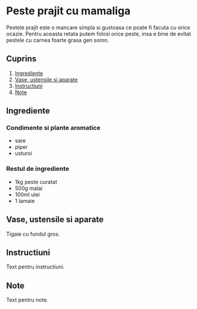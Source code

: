# Peste prajit cu mamaliga

Pestele prajit este o mancare simpla si gustoasa ce poate fi facuta cu orice ocazie.
Pentru aceasta retata putem folosi orice peste, insa e bine de evitat pestele cu carnea foarte grasa gen somn.

## Cuprins

1. [Ingrediente](#ingrediente)
2. [Vase, ustensile si aparate](#vase-ustensile-aparate)
3. [Instructiuni](#instructiuni)
4. [Note](#note)

<a id="ingrediente"></a>

## Ingrediente

### Condimente si plante aromatice

- sare
- piper
- usturoi

### Restul de ingrediente

- 1kg peste curatat
- 500g malai
- 100ml ulei
- 1 lamaie

<a id="vase-ustensile-aparate"></a>

## Vase, ustensile si aparate

Tigaie cu fundul gros.

<a id="instructiuni"></a>

## Instructiuni

Text pentru instructiuni.

<a id="note"></a>

## Note

Text pentru note.
